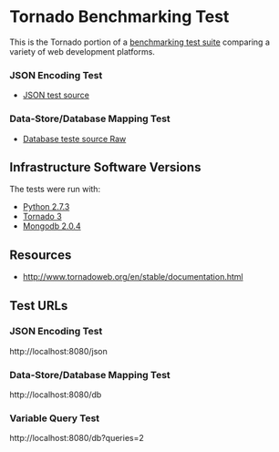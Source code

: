 # Tornado Benchmarking Test

This is the Tornado portion of a [benchmarking test suite](../) comparing a variety of web development platforms.

### JSON Encoding Test

* [JSON test source](server.py)


### Data-Store/Database Mapping Test

* [Database teste source Raw](server.py)

## Infrastructure Software Versions
The tests were run with:
* [Python 2.7.3](http://www.python.org/)
* [Tornado 3](https://www.tornadoweb.com/)
* [Mongodb 2.0.4](https://www.mongodb.org/)


## Resources
* http://www.tornadoweb.org/en/stable/documentation.html

## Test URLs
### JSON Encoding Test

http://localhost:8080/json

### Data-Store/Database Mapping Test

http://localhost:8080/db

### Variable Query Test

http://localhost:8080/db?queries=2

